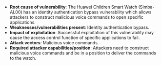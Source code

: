 - **Root cause of vulnerability**: The Huawei Children Smart Watch (Simba-AL00) has an identity authentication bypass vulnerability which allows attackers to construct malicious voice commands to open specific applications.
- **Weaknesses/vulnerabilities present**: Identity authentication bypass.
- **Impact of exploitation**: Successful exploitation of this vulnerability may cause the access control function of specific applications to fail.
- **Attack vectors**: Malicious voice commands.
- **Required attacker capabilities/position**: Attackers need to construct malicious voice commands and be in a position to deliver the commands to the watch.